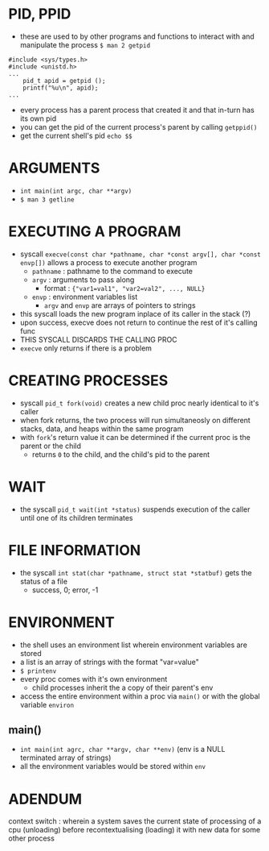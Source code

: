 # PID, PPID
- these are used to by other programs and functions to interact with and manipulate the process
`$ man 2 getpid`
```
#include <sys/types.h>
#include <unistd.h>
...
	pid_t apid = getpid ();
	printf("%u\n", apid);
...
```
- every process has a parent process that created it and that in-turn has its own pid
- you can get the pid of the current process's parent by calling `getppid()`
- get the current shell's pid `echo $$`

# ARGUMENTS

- `int main(int argc, char **argv)`
- `$ man 3 getline`

# EXECUTING A PROGRAM

- syscall `execve(const char *pathname, char *const argv[], char *const envp[])` allows a process to execute another program
	- `pathname` : pathname to the command to execute
	- `argv` : arguments to pass along
		- format : `{"var1=val1", "var2=val2", ..., NULL}`
	- `envp` : environment variables list
		- `argv` and `envp` are arrays of pointers to strings
- this syscall loads the new program inplace of its caller in the stack (?)
- upon success, execve does not return to continue the rest of it's calling func
- THIS SYSCALL DISCARDS THE CALLING PROC
- `execve` only returns if there is a problem

# CREATING PROCESSES

- syscall `pid_t fork(void)` creates a new child proc nearly identical to it's caller
- when fork returns, the two process will run simultaneosly on different stacks, data, and heaps within the same program
- with `fork`'s return value it can be determined if the current proc is the parent or the child 
	- returns `0` to the child, and the child's pid to the parent

# WAIT

- the syscall `pid_t wait(int *status)` suspends execution of the caller until one of its children terminates

# FILE INFORMATION

- the syscall `int stat(char *pathname, struct stat *statbuf)` gets the status of a file
	- success, 0; error, -1

# ENVIRONMENT

- the shell uses an environment list wherein environment variables are stored
- a list is an array of strings with the format "var=value"
- `$ printenv`
- every proc comes with it's own environment
	- child processes inherit the a copy of their parent's env
- access the entire environment within a proc via `main()` or with the global variable `environ` 

## main()

- `int main(int agrc, char **argv, char **env)` (env is a NULL terminated array of strings)
- all the environment variables would be stored within `env`

# ADENDUM

context switch
: wherein a system saves the current state of processing of a cpu (unloading) before recontextualising (loading) it with new data for some other process

